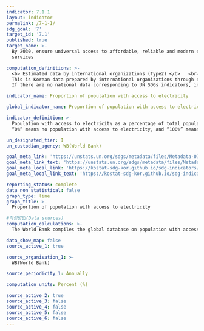 ```yaml
---
indicator: 7.1.1
layout: indicator
permalink: /7-1-1/
sdg_goal: '7'
target_id: '7.1'
published: true
target_name: >-
  By 2030, ensure universal access to affordable, reliable and modern energy
  services

computation_definitions: >-
  <b> Estimated data by international organizations (Type2) </b>   <br>
  This is Korean data prepared by international organizations through estimation and modeling. <br>
  If there are no national data corresponding to UN SDGs indicators, international data are available for monitoring.

indicator_name: Proportion of population with access to electricity

global_indicator_name: Proportion of population with access to electricity

indicator_definition: >-
  Population with access to electricity as a percentage of total population. 
  “0%” means no population with access to electricity, and “100%” means all population with access to electricity. 

un_designated_tier: I
un_custodian_agency: WB(World Bank)

goal_meta_link: 'https://unstats.un.org/sdgs/metadata/files/Metadata-07-01-01.pdf'
goal_meta_link_text: 'https://unstats.un.org/sdgs/metadata/files/Metadata-07-01-01.pdf'
goal_meta_local_link: 'https://kostat-sdg-kor.github.io/sdg-indicators/public/data/Metadata-07-01-01_ENG.pdf'
goal_meta_local_link_text: 'https://kostat-sdg-kor.github.io/sdg-indicators/public/data/Metadata-07-01-01_ENG.pdf'

reporting_status: complete
data_non_statistical: false
graph_type: line
graph_title: >-
  Proportion of population with access to electricity

#작성방법(Data sources)
computation_calculations: >-
  The World Bank compiles the global database on population with access electricity based on nationally representative household survey data as well as census data.

data_show_map: false
source_active_1: true

source_organisation_1: >- 
  WB(World Bank)

source_periodicity_1: Annually 

computation_units: Percent (%)

source_active_2: true
source_active_3: false
source_active_4: false
source_active_5: false
source_active_6: false
---
```

